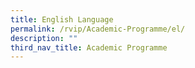```yaml
---
title: English Language
permalink: /rvip/Academic-Programme/el/
description: ""
third_nav_title: Academic Programme
---
```

